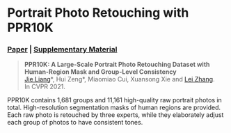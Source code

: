 # Portrait Photo Retouching with PPR10K

### [Paper]() |   [Supplementary Material]()

> **PPR10K: A Large-Scale Portrait Photo Retouching Dataset with Human-Region Mask and Group-Level Consistency** <br>
> [Jie Liang](liangjie.xyz)\*, Hui Zeng\*, Miaomiao Cui, Xuansong Xie and [Lei Zhang](https://www4.comp.polyu.edu.hk/~cslzhang/). <br>
> In CVPR 2021.

PPR10K contains 1,681 groups and 11,161 high-quality raw portrait photos in total. 
High-resolution segmentation masks of human regions are provided. 
Each raw photo is retouched by three experts, while they elaborately adjust each group of photos to have consistent tones.